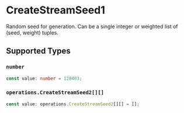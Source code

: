 # CreateStreamSeed1

Random seed for generation. Can be a single integer or weighted list of (seed, weight) tuples.


## Supported Types

### `number`

```typescript
const value: number = 128403;
```

### `operations.CreateStreamSeed2[][]`

```typescript
const value: operations.CreateStreamSeed2[][] = [];
```

